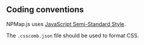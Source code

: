 ## Coding conventions

NPMap.js uses [JavaScript Semi-Standard Style](https://github.com/Flet/semistandard).

The `.csscomb.json` file should be used to format CSS.
